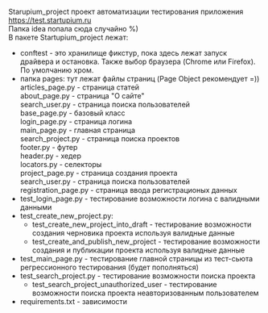 Starupium_project проект автоматизации тестирования приложения https://test.startupium.ru<br>
Папка idea попала сюда случайно %)<br>
В пакете Startupium_project лежат:
- conftest - это хранилище фикстур, пока здесь лежат запуск драйвера и остановка. Также выбор браузера (Chrome или Firefox). По умолчанию хром.<br>
- папка pages: тут лежат файлы страниц (Page Object рекомендует =))<br>
   articles_page.py - страница статей<br>
   about_page.py - страница "О сайте"<br>
   search_user.py - страница поиска пользователей<br>
   base_page.py - базовый класс<br>
   login_page.py - страница логина<br>
   main_page.py - главная страница<br>
   search_project.py - страница поиска проектов<br>
   footer.py - футер<br>
   header.py -  хедер<br>
   locators.py - селекторы<br>
   project_page.py - страница создания проекта<br>
   search_user.py - страница поиска пользователей<br>
   registration_page.py - страница ввода регистрационых данных<br>
- test_login_page.py - тестирование возможности логина с валидными данными
- test_create_new_project.py:<br>
     - test_create_new_project_into_draft - тестирование возможности создания черновика проекта используя валидные данные
     - test_create_and_publish_new_project - тестирование возможности создания и публикации проекта используя валидные данные 
- test_main_page.py - тестирование главной страницы из тест-сьюта регрессионного тестирования (будет пополняться)<br>
- test_search_project.py - тестирование возможности поиска проекта<br>
     - test_search_project_unauthorized_user - тестирование возможности поиска проекта неавторизованным пользователем<br>
- requirements.txt - зависимости
     
   
